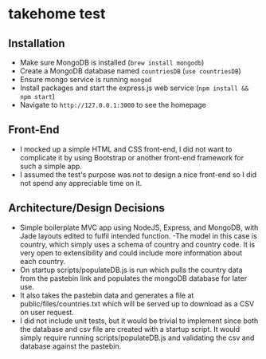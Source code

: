 takehome test
======================

## Installation
- Make sure MongoDB is installed (`brew install mongodb`)
- Create a MongoDB database named `countriesDB` (`use countriesDB`)
- Ensure mongo service is running `mongod`
- Install packages and start the express.js web service (`npm install && npm start`)
- Navigate to `http://127.0.0.1:3000` to see the homepage

## Front-End
- I mocked up a simple HTML and CSS front-end, I did not want to complicate it by using Bootstrap or another front-end framework for such a simple app.
- I assumed the test's purpose was not to design a nice front-end so I did not spend any appreciable time on it.

## Architecture/Design Decisions
- Simple boilerplate MVC app using NodeJS, Express, and MongoDB, with Jade layouts edited to fulfil intended function.
-The model in this case is country, which simply uses a schema of country and country code. It is very open to extensibility and could include more information about each country.
- On startup scripts/populateDB.js is run which pulls the country data from the pastebin link and populates the mongoDB database for later use.
- It also takes the pastebin data and generates a file at public/files/countries.txt which will be served up to download as a CSV on user request.
- I did not include unit tests, but it would be trivial to implement since both the database and csv file are created with a startup script. It would simply require running scripts/populateDB.js and validating the csv and database against the pastebin.


